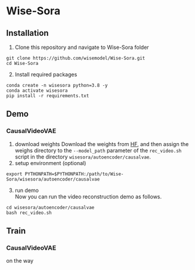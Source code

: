 # Wise-Sora
## Installation
1. Clone this repository and navigate to Wise-Sora folder
```
git clone https://github.com/wisemodel/Wise-Sora.git
cd Wise-Sora
```
2. Install required packages
```
conda create -n wisesora python=3.8 -y
conda activate wisesora
pip install -r requirements.txt
```
## Demo
### CausalVideoVAE
1. download weights
Download the weights from [HF](https://huggingface.co/supermodelteam/autoencoder/tree/main/v1), and then assign the weighs directory to the `--model_path` parameter of the `rec_video.sh` script in the directory `wisesora/autoencoder/causalvae`. 
2. setup environment (optional)
```
export PYTHONPATH=$PYTHONPATH:/path/to/Wise-Sora/wisesora/autoencoder/causalvae
```
3. run demo  
Now you can run the video reconstruction demo as follows.
```
cd wisesora/autoencoder/causalvae
bash rec_video.sh
```
## Train
### CausalVideoVAE
on the way